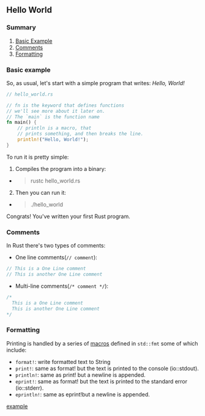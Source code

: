## Hello World

### Summary
1. [Basic Example](#basic-example)
2. [Comments](#comments)
3. [Formatting](#formatting)

### Basic example
So, as usual, let's start with a simple program that writes: _Hello, World!_

```rust
// hello_world.rs

// fn is the keyword that defines functions
// we'll see more about it later on.
// The `main` is the function name
fn main() {
    // println is a macro, that
    // prints something, and then breaks the line.
    println!("Hello, World!");
}
```

To run it is pretty simple:
1. Compiles the program into a binary:
  - > rustc hello_world.rs
2. Then you can run it:
  - > ./hello_world

Congrats! You've written your first Rust program.

### Comments
In Rust there's two types of comments:
- One line comments(`// comment`):
```rust
// This is a One Line comment
// This is another One Line comment
```

- Multi-line comments(`/* comment */`):
```rust
/* 
  This is a One Line comment
  This is another One Line comment
*/
```

### Formatting
Printing is handled by a series of [macros](https://doc.rust-lang.org/rust-by-example/macros.html) defined in `std::fmt` some of which include:

- `format!`: write formatted text to String
- `print!`: same as format! but the text is printed to the console (io::stdout).
- `println!`: same as print! but a newline is appended.
- `eprint!`: same as format! but the text is printed to the standard error (io::stderr).
- `eprintln!`: same as eprint!but a newline is appended.

[example](./formatting.rs)
